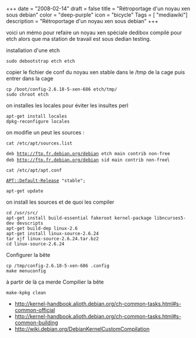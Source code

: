 +++
date = "2008-02-14"
draft = false
title = "Rétroportage d'un noyau xen sous debian"
color = "deep-purple"
icon = "bicycle"
Tags = [ "mediawiki"]
description = "Rétroportage d'un noyau xen sous debian"
+++

voici un mémo pour refaire un noyau xen spéciale dedibox compilé pour
etch alors que ma station de travail est sous dedian testing.

installation d'une etch

    sudo debootstrap etch etch

copier le fichier de conf du noyau xen stable dans le /tmp de la cage
puis entrer dans la cage

    cp /boot/config-2.6.18-5-xen-686 etch/tmp/
    sudo chroot etch

on installes les locales pour éviter les insultes perl

    apt-get install locales
    dpkg-reconfigure locales

on modifie un peut les sources :

    cat /etc/apt/sources.list
`deb `[`http://ftp.fr.debian.org/debian`](http://ftp.fr.debian.org/debian)` etch main contrib non-free`\
`deb `[`http://ftp.fr.debian.org/debian`](http://ftp.fr.debian.org/debian)` sid main contrib non-free`\
    
    cat /etc/apt/apt.conf
[`APT::Default-Release`](APT::Default-Release)` "stable";`

    apt-get update

on install les sources et de quoi les compiler

    cd /usr/src/
    apt-get install build-essential fakeroot kernel-package libncurses5-dev devscripts
    apt-get build-dep linux-2.6
    apt-get install linux-source-2.6.24
    tar xjf linux-source-2.6.24.tar.bz2
    cd linux-source-2.6.24

Configurer la bête

    cp /tmp/config-2.6.18-5-xen-686 .config
    make menuconfig

à partir de là ça merde Compilier la bête

    make-kpkg clean

-   <http://kernel-handbook.alioth.debian.org/ch-common-tasks.html#s-common-official>
-   <http://kernel-handbook.alioth.debian.org/ch-common-tasks.html#s-common-building>
-   <http://wiki.debian.org/DebianKernelCustomCompilation>

